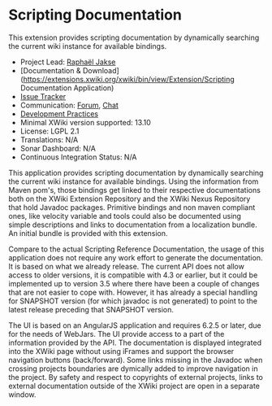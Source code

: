 # Scripting Documentation

This extension provides scripting documentation by dynamically searching the
current wiki instance for available bindings.

* Project Lead: [Raphaël Jakse](https://www.xwiki.org/xwiki/bin/view/XWiki/rjakse)
* [Documentation & Download](https://extensions.xwiki.org/xwiki/bin/view/Extension/Scripting Documentation Application)
* [Issue Tracker](https://jira.xwiki.org/browse/SCRIPTDOC)
* Communication: [Forum](https://forum.xwiki.org), [Chat](https://dev.xwiki.org/xwiki/bin/view/Community/Chat)
* [Development Practices](https://dev.xwiki.org/xwiki/bin/view/Community/DevelopmentPractices)
* Minimal XWiki version supported: 13.10
* License: LGPL 2.1
* Translations: N/A
* Sonar Dashboard: N/A
* Continuous Integration Status: N/A

This application provides scripting documentation by dynamically searching the current wiki
instance for available bindings. Using the information from Maven pom's, those bindings get linked to their respective
documentations both on the XWiki Extension Repository and the XWiki Nexus Repository that hold Javadoc packages.
Primitive bindings and non maven compliant ones, like velocity variable and tools could also be documented using simple
descriptions and links to documentation from a localization bundle. An initial bundle is provided with this extension.

Compare to the actual Scripting Reference Documentation, the usage of this application does not require any work
effort to generate the documentation. It is based on what we already release. The current API does not allow access 
to older versions, it is compatible with 4.3 or earlier, but it could be implemented up to version 3.5 where there 
have been a couple of changes that are not easier to cope with. However, it has already a special handling for SNAPSHOT 
version (for which javadoc is not generated) to point to the latest release preceding that SNAPSHOT version.

The UI is based on an AngularJS application and requires 6.2.5 or later, due for the needs of WebJars.
The UI provide access to a part of the information provided by the API. The documentation is displayed integrated into
the XWiki page without using iFrames and support the browser navigation buttons (back/forward). Some links missing in
the Javadoc when crossing projects boundaries are dymically added to improve navigation in the project.
By safety and respect to copyrights of external projects, links to external documentation outside of the XWiki project
are open in a separate window.
